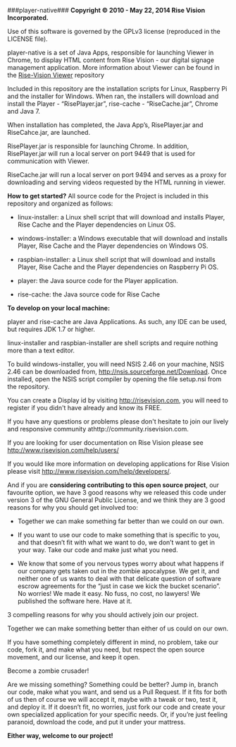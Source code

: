 ###player-native###
**Copyright © 2010 - May 22, 2014 Rise Vision Incorporated.**

Use of this software is governed by the GPLv3 license (reproduced in the LICENSE file).

player-native is a set of Java Apps, responsible for launching Viewer in Chrome, to display HTML content from Rise Vision - our digital signage management application. More information about Viewer can be found in the [Rise-Vision Viewer](https://github.com/Rise-Vision/viewer) repository

Included in this repository are the installation scripts for Linux, Raspberry Pi and the installer for Windows. When ran, the installers will download and install the Player - “RisePlayer.jar”, rise-cache - “RiseCache.jar”, Chrome and Java 7. 


When installation has completed, the Java App’s, RisePlayer.jar and RiseCahce.jar, are launched. 

RisePlayer.jar is responsible for launching Chrome. In addition, RisePlayer.jar will run a local server on port 9449 that is used for communication with Viewer.

RiseCache.jar will run a local server on port 9494 and serves as a proxy for downloading and serving videos requested by the HTML running in viewer.

**How to get started?** 
All source code for the Project is included in this repository and organized as follows:

 * linux-installer: a Linux shell script that will download and installs Player, Rise Cache and the Player dependencies on Linux OS. 

 * windows-installer: a Windows executable that will download and installs Player, Rise Cache and the Player dependencies on Windows OS.

 * raspbian-installer: a Linux shell script that will download and installs Player, Rise Cache and the Player dependencies on Raspberry Pi OS. 

 * player: the Java source code for the Player application.

 * rise-cache: the Java source code for Rise Cache


**To develop on your local machine:**

player and rise-cache are Java Applications. As such, any IDE can be used, but requires JDK 1.7  or higher.


linux-installer and raspbian-installer are shell scripts and require nothing more than a text editor.


To build windows-installer, you will need NSIS 2.46 on your machine, NSIS 2.46 can be downloaded from, http://nsis.sourceforge.net/Download. Once installed, open the NSIS script compiler by opening the file setup.nsi from the repository.

You can create a Display id by visiting http://risevision.com, you will need to register if you didn't have already and know its FREE.

If you have any questions or problems please don't hesitate to join our lively and responsive community athttp://community.risevision.com.


If you are looking for user documentation on Rise Vision please see http://www.risevision.com/help/users/


If you would like more information on developing applications for Rise Vision please visit http://www.risevision.com/help/developers/.


And if you are **considering contributing to this open source project**, our favourite option, we have 3 good reasons why we released this code under version 3 of the GNU General Public License, and we think they are 3 good reasons for why you should get involved too:

* Together we can make something far better than we could on our own.

* If you want to use our code to make something that is specific to you, and that doesn’t fit with what we want to do, we don’t want to get in your way. Take our code and make just what you need.

* We know that some of you nervous types worry about what happens if our company gets taken out in the zombie apocalypse. We get it, and neither one of us wants to deal with that delicate question of software escrow agreements for the “just in case we kick the bucket scenario”. No worries! We made it easy. No fuss, no cost, no lawyers! We published the software here. Have at it.


3 compelling reasons for why you should actively join our project.

Together we can make something better than either of us could on our own.

If you have something completely different in mind, no problem, take our code, fork it, and make what you need, but respect the open source movement, and our license, and keep it open.


Become a zombie crusader!


Are we missing something? Something could be better? Jump in, branch our code, make what you want, and send us a Pull Request. If it fits for both of us then of course we will accept it, maybe with a tweak or two, test it, and deploy it. If it doesn’t fit, no worries, just fork our code and create your own specialized application for your specific needs. Or, if you’re just feeling paranoid, download the code, and put it under your mattress.


**Either way, welcome to our project!**

